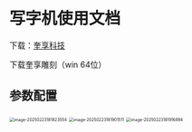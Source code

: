 # 写字机使用文档

下载：[奎享科技](http://kvenjoy.com/#drawsoftinfo)

下载奎享雕刻（win 64位）

## 参数配置

<img src="https://lxt-picgo-guangzhou.oss-cn-guangzhou.aliyuncs.com/undefinedimage-20250223181823554.png" alt="image-20250223181823554" style="zoom:50%;" />

<img src="https://lxt-picgo-guangzhou.oss-cn-guangzhou.aliyuncs.com/undefinedimage-20250223181901511.png" alt="image-20250223181901511" style="zoom:50%;" />

<img src="https://lxt-picgo-guangzhou.oss-cn-guangzhou.aliyuncs.com/undefinedimage-20250223181916894.png" alt="image-20250223181916894" style="zoom:50%;" />